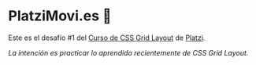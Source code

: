 # PlatziMovi.es &#128154;

Este es el desafío #1 del [Curso de CSS Grid Layout](https://platzi.com/clases/css-grid-layout/ "Curso de CSS Grid Layout") de [Platzi](https://platzi.com/ "Platzi").

*La intención es practicar lo aprendido recientemente de CSS Grid Layout.*

